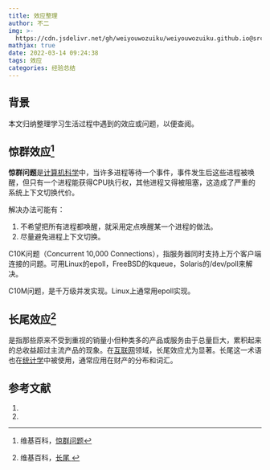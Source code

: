 ```yaml
---
title: 效应整理
author: 不二
img: >-
  https://cdn.jsdelivr.net/gh/weiyouwozuiku/weiyouwozuiku.github.io@src/source/_posts/PageImg/经验总结/效应整理.jpeg
mathjax: true
date: 2022-03-14 09:24:38
tags: 效应
categories: 经验总结
---
```


## 背景

本文归纳整理学习生活过程中遇到的效应或问题，以便查阅。

## 惊群效应[^1]

**惊群问题**是[计算机科学](https://zh.wikipedia.org/wiki/计算机科学)中，当许多进程等待一个事件，事件发生后这些进程被唤醒，但只有一个进程能获得CPU执行权，其他进程又得被阻塞，这造成了严重的系统上下文切换代价。

解决办法可能有：

1. 不希望把所有进程都唤醒，就采用定点唤醒某一个进程的做法。
2. 尽量避免进程上下文切换。

C10K问题（Concurrent 10,000 Connections），指服务器同时支持上万个客户端连接的问题。可用Linux的epoll，FreeBSD的kqueue，Solaris的/dev/poll来解决。

C10M问题，是千万级并发实现。Linux上通常用epoll实现。

## 长尾效应[^2]

是指那些原来不受到重视的销量小但种类多的产品或服务由于总量巨大，累积起来的总收益超过主流产品的现象。在[互联网](https://zh.wikipedia.org/wiki/互联网)领域，长尾效应尤为显著。长尾这一术语也在[统计学](https://zh.wikipedia.org/wiki/统计学)中被使用，通常应用在财产的分布和词汇。

## 参考文献

1. [^1 ]:维基百科，[惊群问题](https://zh.wikipedia.org/wiki/%E6%83%8A%E7%BE%A4%E9%97%AE%E9%A2%98)

2. [^2 ]:维基百科，[长尾 ](https://zh.wikipedia.org/wiki/%E9%95%BF%E5%B0%BE)
